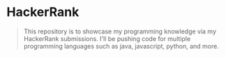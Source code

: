 # HackerRank
>This repository is to showcase my programming knowledge via my HackerRank submissions. I'll be pushing code for multiple programming languages such as java, javascript, python, and more.
